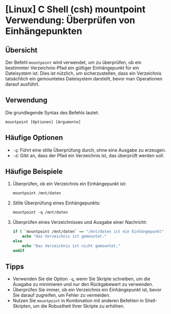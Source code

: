# [Linux] C Shell (csh) mountpoint Verwendung: Überprüfen von Einhängepunkten

## Übersicht
Der Befehl `mountpoint` wird verwendet, um zu überprüfen, ob ein bestimmter Verzeichnis-Pfad ein gültiger Einhängepunkt für ein Dateisystem ist. Dies ist nützlich, um sicherzustellen, dass ein Verzeichnis tatsächlich ein gemountetes Dateisystem darstellt, bevor man Operationen darauf ausführt.

## Verwendung
Die grundlegende Syntax des Befehls lautet:

```
mountpoint [Optionen] [Argumente]
```

## Häufige Optionen
- `-q`: Führt eine stille Überprüfung durch, ohne eine Ausgabe zu erzeugen.
- `-d`: Gibt an, dass der Pfad ein Verzeichnis ist, das überprüft werden soll.

## Häufige Beispiele

1. Überprüfen, ob ein Verzeichnis ein Einhängepunkt ist:
   ```csh
   mountpoint /mnt/daten
   ```

2. Stille Überprüfung eines Einhängepunkts:
   ```csh
   mountpoint -q /mnt/daten
   ```

3. Überprüfen eines Verzeichnisses und Ausgabe einer Nachricht:
   ```csh
   if ( `mountpoint /mnt/daten` == "/mnt/daten ist ein Einhängepunkt" ) then
       echo "Das Verzeichnis ist gemountet."
   else
       echo "Das Verzeichnis ist nicht gemountet."
   endif
   ```

## Tipps
- Verwenden Sie die Option `-q`, wenn Sie Skripte schreiben, um die Ausgabe zu minimieren und nur den Rückgabewert zu verwenden.
- Überprüfen Sie immer, ob ein Verzeichnis ein Einhängepunkt ist, bevor Sie darauf zugreifen, um Fehler zu vermeiden.
- Nutzen Sie `mountpoint` in Kombination mit anderen Befehlen in Shell-Skripten, um die Robustheit Ihrer Skripte zu erhöhen.